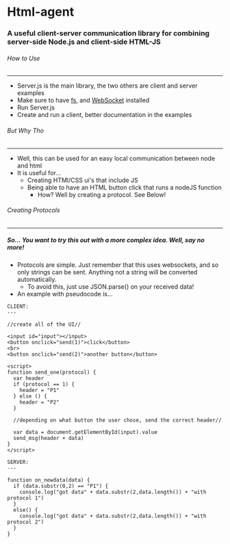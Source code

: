 # Html-agent
### A useful client-server communication library for combining server-side Node.js and client-side HTML-JS
###### How to Use
---
- Server.js is the main library, the two others are client and server examples
- Make sure to have [fs](https://www.npmjs.com/package/file-system), and [WebSocket](https://www.npmjs.com/package/websocket) installed
- Run Server.js
- Create and run a client, better documentation in the examples

###### But Why Tho
---
- Well, this can be used for an easy local communication between node and html
- It is useful for...
  - Creating HTMl/CSS ui's that include JS
  - Being able to have an HTML button click that runs a nodeJS function
    - How? Well by creating a protocol. See Below!

###### Creating Protocols
---
##### So... You want to try this out with a more complex idea. Well, say no more!
- Protocols are simple. Just remember that this uses websockets, and so only strings can be sent. Anything not a string will be converted automatically.
  - To avoid this, just use JSON.parse() on your received data!
- An example with pseudocode is...

```
CLIENT:
---

//create all of the UI//

<input id="input"></input>
<button onclick="send(1)">click</button>
<br>
<button onclick="send(2)">another button</button>

<script>
function send_one(protocol) {
  var header
  if (protocol == 1) {
    header = "P1"
  } else () {
    header = "P2"
  }
  
  //depending on what button the user chose, send the correct header//
  
  var data = document.getElementById(input).value
  send_msg(header + data)
}
</script>

SERVER:
---

function on_newdata(data) {
  if (data.substr(0,2) == "P1") {
    console.log("got data" + data.substr(2,data.length()) + "with protocol 1")
  }
  else() {
    console.log("got data" + data.substr(2,data.length()) + "with protocol 2")
  }
}

```
